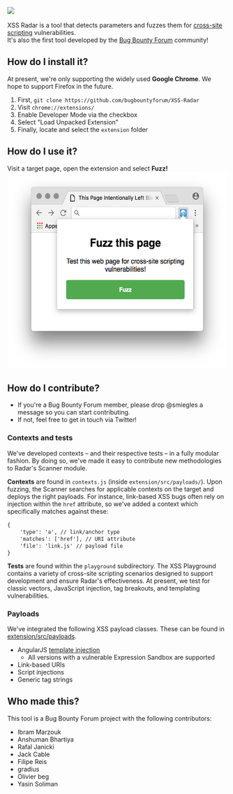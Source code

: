 <img src="https://user-images.githubusercontent.com/4115778/27097021-d8f2a73e-506a-11e7-8dd2-0ec615322516.png" height="250"></img>

XSS Radar is a tool that detects parameters and fuzzes them for <a href="https://www.owasp.org/index.php/Cross-site_Scripting_(XSS)">cross-site scripting</a> vulnerabilities.<br/>It's also the first tool developed by the <a href="https://bugbountyforum.com">Bug Bounty Forum</a> community! 

## How do I install it?
At present, we're only supporting the widely used **Google Chrome**. We hope to support Firefox in the future.

1. First, `git clone https://github.com/bugbountyforum/XSS-Radar`
2. Visit `chrome://extensions/`
3. Enable Developer Mode via the checkbox
4. Select "Load Unpacked Extension"
5. Finally, locate and select the `extension` folder

## How do I use it?
Visit a target page, open the extension and select **Fuzz!**
<img src="example.png" alt="Screenshot of extension Fuzz window" height="450"/>

## How do I contribute?
* If you're a Bug Bounty Forum member, please drop @smiegles a message so you can start contributing.
* If not, feel free to get in touch via Twitter!

### Contexts and tests
We've developed contexts – and their respective tests – in a fully modular fashion. By doing so, we've made it easy to contribute new methodologies to Radar's Scanner module.

**Contexts** are found in `contexts.js` (inside `extension/src/payloads/`). Upon fuzzing, the Scanner searches for applicable contexts on the target and deploys the right payloads. For instance, link-based XSS bugs often rely on injection within the `href` attribute, so we've added a context which specifically matches against these:

```
{
    'type': 'a', // link/anchor type
    'matches': ['href'], // URI attribute
    'file': 'link.js' // payload file
}
```

**Tests** are found within the `playground` subdirectory. The XSS Playground contains a variety of cross-site scripting scenarios designed to support development and ensure Radar's effectiveness. At present, we test for classic vectors, JavaScript injection, tag breakouts, and templating vulnerabilities.

### Payloads
We've integrated the following XSS payload classes. These can be found in <a href="https://github.com/bugbountyforum/XSS-Radar/tree/master/extension/src/payloads">extension/src/payloads</a>.

* AngularJS [template injection](http://blog.portswigger.net/2016/01/xss-without-html-client-side-template.html)
    * All versions with a vulnerable Expression Sandbox are supported
* Link-based URIs
* Script injections 
* Generic tag strings

## Who made this?
This tool is a Bug Bounty Forum project with the following contributors:
* Ibram Marzouk
* Anshuman Bhartiya
* Rafal Janicki
* Jack Cable
* Filipe Reis
* gradius
* Olivier beg
* Yasin Soliman
